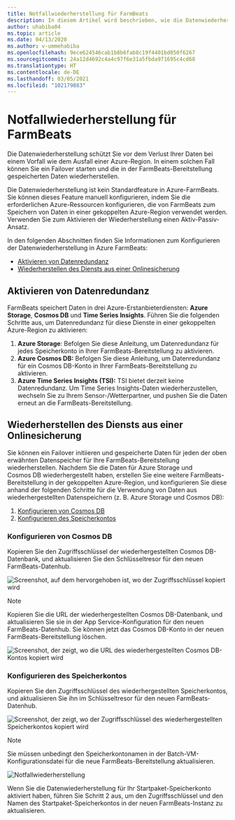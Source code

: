 ```yaml
---
title: Notfallwiederherstellung für FarmBeats
description: In diesem Artikel wird beschrieben, wie die Datenwiederherstellung vor dem Verlust Ihrer Daten schützt.
author: uhabiba04
ms.topic: article
ms.date: 04/13/2020
ms.author: v-ummehabiba
ms.openlocfilehash: 9ece624546cab1b8b6fab8c19f4401bd050f6267
ms.sourcegitcommit: 24a12d4692c4a4c97f6e31a5fbda971695c4cd68
ms.translationtype: HT
ms.contentlocale: de-DE
ms.lasthandoff: 03/05/2021
ms.locfileid: "102179883"
---
```

# <a name="disaster-recovery-for-farmbeats"></a>Notfallwiederherstellung für FarmBeats

Die Datenwiederherstellung schützt Sie vor dem Verlust Ihrer Daten bei einem Vorfall wie dem Ausfall einer Azure-Region. In einem solchen Fall können Sie ein Failover starten und die in der FarmBeats-Bereitstellung gespeicherten Daten wiederherstellen.

Die Datenwiederherstellung ist kein Standardfeature in Azure-FarmBeats. Sie können dieses Feature manuell konfigurieren, indem Sie die erforderlichen Azure-Ressourcen konfigurieren, die von FarmBeats zum Speichern von Daten in einer gekoppelten Azure-Region verwendet werden. Verwenden Sie zum Aktivieren der Wiederherstellung einen Aktiv-Passiv-Ansatz.

In den folgenden Abschnitten finden Sie Informationen zum Konfigurieren der Datenwiederherstellung in Azure FarmBeats:

- [Aktivieren von Datenredundanz](#enable-data-redundancy)
- [Wiederherstellen des Diensts aus einer Onlinesicherung](#restore-service-from-online-backup)


## <a name="enable-data-redundancy"></a>Aktivieren von Datenredundanz

FarmBeats speichert Daten in drei Azure-Erstanbieterdiensten: **Azure Storage**, **Cosmos DB** und **Time Series Insights**. Führen Sie die folgenden Schritte aus, um Datenredundanz für diese Dienste in einer gekoppelten Azure-Region zu aktivieren:

1.  **Azure Storage**: Befolgen Sie diese Anleitung, um Datenredundanz für jedes Speicherkonto in Ihrer FarmBeats-Bereitstellung zu aktivieren.
2.  **Azure Cosmos DB:** Befolgen Sie diese Anleitung, um Datenredundanz für ein Cosmos DB-Konto in Ihrer FarmBeats-Bereitstellung zu aktivieren.
3.  **Azure Time Series Insights (TSI):** TSI bietet derzeit keine Datenredundanz. Um Time Series Insights-Daten wiederherzustellen, wechseln Sie zu Ihrem Sensor-/Wetterpartner, und pushen Sie die Daten erneut an die FarmBeats-Bereitstellung.

## <a name="restore-service-from-online-backup"></a>Wiederherstellen des Diensts aus einer Onlinesicherung

Sie können ein Failover initiieren und gespeicherte Daten für jeden der oben erwähnten Datenspeicher für Ihre FarmBeats-Bereitstellung wiederherstellen. Nachdem Sie die Daten für Azure Storage und Cosmos DB wiederhergestellt haben, erstellen Sie eine weitere FarmBeats-Bereitstellung in der gekoppelten Azure-Region, und konfigurieren Sie diese anhand der folgenden Schritte für die Verwendung von Daten aus wiederhergestellten Datenspeichern (z. B. Azure Storage und Cosmos DB):

1. [Konfigurieren von Cosmos DB](#configure-cosmos-db)
2. [Konfigurieren des Speicherkontos](#configure-storage-account)


### <a name="configure-cosmos-db"></a>Konfigurieren von Cosmos DB

Kopieren Sie den Zugriffsschlüssel der wiederhergestellten Cosmos DB-Datenbank, und aktualisieren Sie den Schlüsseltresor für den neuen FarmBeats-Datenhub.


  ![Screenshot, auf dem hervorgehoben ist, wo der Zugriffsschlüssel kopiert wird](./media/disaster-recovery-for-farmbeats/key-vault-secrets.png)

> [!NOTE]
> Kopieren Sie die URL der wiederhergestellten Cosmos DB-Datenbank, und aktualisieren Sie sie in der App Service-Konfiguration für den neuen FarmBeats-Datenhub. Sie können jetzt das Cosmos DB-Konto in der neuen FarmBeats-Bereitstellung löschen.

  ![Screenshot, der zeigt, wo die URL des wiederhergestellten Cosmos DB-Kontos kopiert wird](./media/disaster-recovery-for-farmbeats/configuration.png)

### <a name="configure-storage-account"></a>Konfigurieren des Speicherkontos

Kopieren Sie den Zugriffsschlüssel des wiederhergestellten Speicherkontos, und aktualisieren Sie ihn im Schlüsseltresor für den neuen FarmBeats-Datenhub.

![Screenshot, der zeigt, wo der Zugriffsschlüssel des wiederhergestellten Speicherkontos kopiert wird](./media/disaster-recovery-for-farmbeats/key-vault-7-secrets.png)

>[!NOTE]
> Sie müssen unbedingt den Speicherkontonamen in der Batch-VM-Konfigurationsdatei für die neue FarmBeats-Bereitstellung aktualisieren.

![Notfallwiederherstellung](./media/disaster-recovery-for-farmbeats/batch-prep-files.png)

Wenn Sie die Datenwiederherstellung für Ihr Startpaket-Speicherkonto aktiviert haben, führen Sie Schritt 2 aus, um den Zugriffsschlüssel und den Namen des Startpaket-Speicherkontos in der neuen FarmBeats-Instanz zu aktualisieren.
